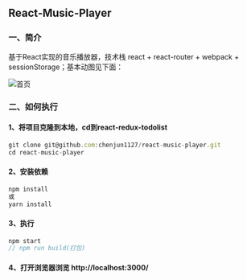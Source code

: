 ## React-Music-Player


### 一、简介
基于React实现的音乐播放器，技术栈 react + react-router + webpack + sessionStorage；基本动图见下面：

![首页](/pic.gif)

### 二、如何执行

####  1、将项目克隆到本地，cd到react-redux-todolist
```javascript
git clone git@github.com:chenjun1127/react-music-player.git
cd react-music-player
```
#### 2、安装依赖
```javascript
npm install
或
yarn install
```
#### 3、执行
```javascript
npm start
// npm run build(打包)
```
#### 4、打开浏览器浏览 http://localhost:3000/